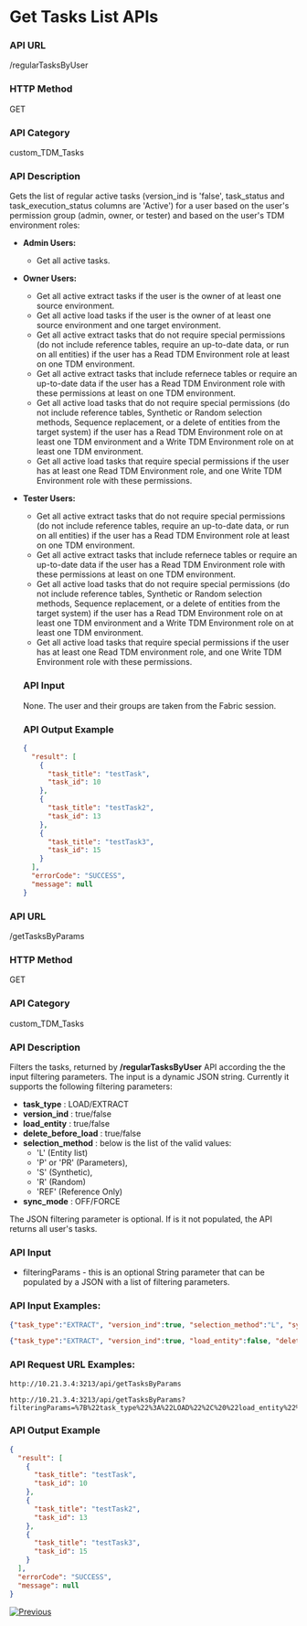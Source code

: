 # Get Tasks List APIs

### API URL

/regularTasksByUser

### HTTP Method

GET

### API Category

custom_TDM_Tasks

### API Description

Gets the list of regular active tasks (version_ind is 'false', task_status and task_execution_status columns are 'Active') for a user based on the user's permission group (admin, owner, or tester) and based on the user's TDM environment roles:

- **Admin Users:**
  
  - Get all active tasks.
  
- **Owner Users:**
  - Get all active extract tasks if the user is the owner of at least one source environment.
  - Get all active load tasks if the user is the owner of at least one source environment and one target environment.
  - Get all active extract tasks that do not require special permissions (do not include reference tables, require an up-to-date data, or run on all entities) if the user has a Read TDM Environment role at least on one TDM environment.
  - Get all active extract tasks that include refernece tables or require an up-to-date data if the user has a Read TDM Environment role with these permissions at least on one TDM environment.
  - Get all active load tasks that do not require special permissions (do not include reference tables, Synthetic or Random selection methods, Sequence replacement, or a delete of entities from the target system) if the user has a Read TDM Environment role on at least one TDM environment and a Write TDM Environment role on at least one TDM environment.
  - Get all active load tasks that require special permissions if the user has at least one Read TDM Environment role, and one Write TDM Environment role with these permissions.

- **Tester Users:**

  - Get all active extract tasks that do not require special permissions (do not include reference tables, require an up-to-date data, or run on all entities) if the user has a Read TDM Environment role at least on one TDM environment.
  - Get all active extract tasks that include refernece tables or require an up-to-date data if the user has a Read TDM Environment role with these permissions at least on one TDM environment.
  - Get all active load tasks that do not require special permissions (do not include reference tables, Synthetic or Random selection methods, Sequence replacement, or a delete of entities from the target system) if the user has a Read TDM Environment role on at least one TDM environment and a Write TDM Environment role on at least one TDM environment.
  - Get all active load tasks that require special permissions if the user has at least one Read TDM environment role, and one Write TDM Environment role with these permissions.

  ### API Input

  None. The user and their groups are taken from the Fabric session.

  ### API Output Example

  ```json
  {
    "result": [
      {
        "task_title": "testTask",
        "task_id": 10
      },
      {
        "task_title": "testTask2",
        "task_id": 13
      },
      {
        "task_title": "testTask3",
        "task_id": 15
      }
    ],
    "errorCode": "SUCCESS",
    "message": null
  }
  ```
  

### API URL

/getTasksByParams

### HTTP Method

GET

### API Category

custom_TDM_Tasks

### API Description

Filters the tasks, returned by **/regularTasksByUser** API according the the input filtering parameters. The input is a dynamic JSON string. 
Currently it supports the following filtering parameters:
- **task_type** : LOAD/EXTRACT
- **version_ind** : true/false
- **load_entity** : true/false
- **delete_before_load** : true/false 
- **selection_method** : below is the list of the valid values:
  - 'L' (Entity list)
  - 'P' or 'PR' (Parameters), 
  - 'S' (Synthetic), 
  - 'R' (Random) 
  -  'REF' (Reference Only)
- **sync_mode** : OFF/FORCE

The JSON filtering parameter is optional. If is it not populated, the API returns all user's tasks.

### API Input
  
- filteringParams - this  is an optional String parameter that can be populated by a JSON with a list of filtering parameters.

### API Input Examples:
   ```json
   {"task_type":"EXTRACT", "version_ind":true, "selection_method":"L", "sync_mode":"FORCE"}
   ```
  
  ```json
  {"task_type":"EXTRACT", "version_ind":true, "load_entity":false, "delete_before_load":false, "selection_method":"L", "sync_mode":"FORCE"}
  ```
### API Request URL Examples:

```
http://10.21.3.4:3213/api/getTasksByParams
```

```
http://10.21.3.4:3213/api/getTasksByParams?filteringParams=%7B%22task_type%22%3A%22LOAD%22%2C%20%22load_entity%22%3Afalse%2C%20%22delete_before_load%22%3Atrue%2C%20%22selection_method%22%3A%22L%22%7D

```

### API Output Example

  ```json
  {
    "result": [
      {
        "task_title": "testTask",
        "task_id": 10
      },
      {
        "task_title": "testTask2",
        "task_id": 13
      },
      {
        "task_title": "testTask3",
        "task_id": 15
      }
    ],
    "errorCode": "SUCCESS",
    "message": null
  }
  ```

  [![Previous](/articles/images/Previous.png)](01_tdm_basic_task_execution_flow.md)
